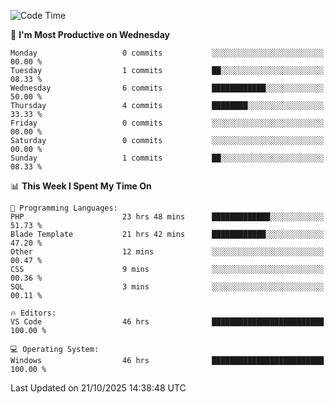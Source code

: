 <!--START_SECTION:waka-->
![Code Time](http://img.shields.io/badge/Code%20Time-6%2C171%20hrs%2044%20mins-blue)

📅 **I'm Most Productive on Wednesday** 

```text
Monday                   0 commits           ░░░░░░░░░░░░░░░░░░░░░░░░░   00.00 % 
Tuesday                  1 commits           ██░░░░░░░░░░░░░░░░░░░░░░░   08.33 % 
Wednesday                6 commits           ████████████░░░░░░░░░░░░░   50.00 % 
Thursday                 4 commits           ████████░░░░░░░░░░░░░░░░░   33.33 % 
Friday                   0 commits           ░░░░░░░░░░░░░░░░░░░░░░░░░   00.00 % 
Saturday                 0 commits           ░░░░░░░░░░░░░░░░░░░░░░░░░   00.00 % 
Sunday                   1 commits           ██░░░░░░░░░░░░░░░░░░░░░░░   08.33 % 
```


📊 **This Week I Spent My Time On** 

```text
💬 Programming Languages: 
PHP                      23 hrs 48 mins      █████████████░░░░░░░░░░░░   51.73 % 
Blade Template           21 hrs 42 mins      ████████████░░░░░░░░░░░░░   47.20 % 
Other                    12 mins             ░░░░░░░░░░░░░░░░░░░░░░░░░   00.47 % 
CSS                      9 mins              ░░░░░░░░░░░░░░░░░░░░░░░░░   00.36 % 
SQL                      3 mins              ░░░░░░░░░░░░░░░░░░░░░░░░░   00.11 % 

🔥 Editors: 
VS Code                  46 hrs              █████████████████████████   100.00 % 

💻 Operating System: 
Windows                  46 hrs              █████████████████████████   100.00 % 
```


 Last Updated on 21/10/2025 14:38:48 UTC
<!--END_SECTION:waka-->
